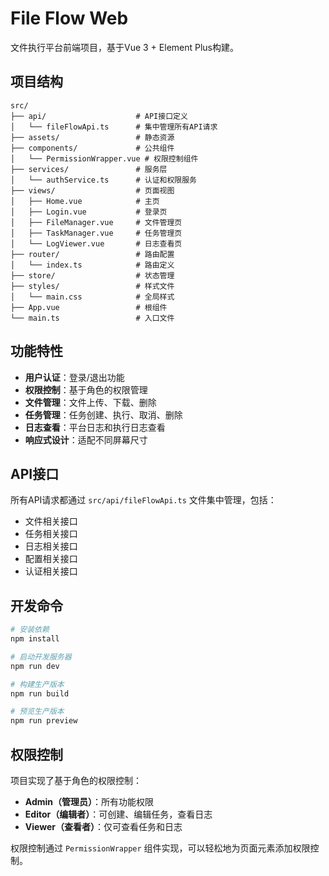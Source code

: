 # File Flow Web

文件执行平台前端项目，基于Vue 3 + Element Plus构建。

## 项目结构

```
src/
├── api/                    # API接口定义
│   └── fileFlowApi.ts      # 集中管理所有API请求
├── assets/                 # 静态资源
├── components/             # 公共组件
│   └── PermissionWrapper.vue # 权限控制组件
├── services/               # 服务层
│   └── authService.ts      # 认证和权限服务
├── views/                  # 页面视图
│   ├── Home.vue            # 主页
│   ├── Login.vue           # 登录页
│   ├── FileManager.vue     # 文件管理页
│   ├── TaskManager.vue     # 任务管理页
│   └── LogViewer.vue       # 日志查看页
├── router/                 # 路由配置
│   └── index.ts            # 路由定义
├── store/                  # 状态管理
├── styles/                 # 样式文件
│   └── main.css            # 全局样式
├── App.vue                 # 根组件
└── main.ts                 # 入口文件
```

## 功能特性

- **用户认证**：登录/退出功能
- **权限控制**：基于角色的权限管理
- **文件管理**：文件上传、下载、删除
- **任务管理**：任务创建、执行、取消、删除
- **日志查看**：平台日志和执行日志查看
- **响应式设计**：适配不同屏幕尺寸

## API接口

所有API请求都通过 `src/api/fileFlowApi.ts` 文件集中管理，包括：

- 文件相关接口
- 任务相关接口  
- 日志相关接口
- 配置相关接口
- 认证相关接口

## 开发命令

```bash
# 安装依赖
npm install

# 启动开发服务器
npm run dev

# 构建生产版本
npm run build

# 预览生产版本
npm run preview
```

## 权限控制

项目实现了基于角色的权限控制：

- **Admin（管理员）**：所有功能权限
- **Editor（编辑者）**：可创建、编辑任务，查看日志
- **Viewer（查看者）**：仅可查看任务和日志

权限控制通过 `PermissionWrapper` 组件实现，可以轻松地为页面元素添加权限控制。
